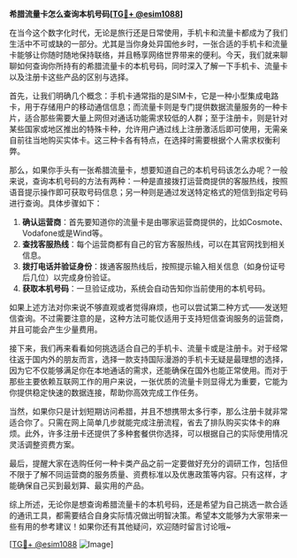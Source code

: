 **希腊流量卡怎么查询本机号码[[TG💪+ @esim1088](https://t.me/s/esim1088)]**

在当今这个数字化时代，无论是旅行还是日常使用，手机卡和流量卡都成为了我们生活中不可或缺的一部分。尤其是当你身处异国他乡时，一张合适的手机卡和流量卡能够让你随时随地保持联络，并且畅享网络世界带来的便利。今天，我们就来聊聊如何查询你所持有的希腊流量卡的本机号码，同时深入了解一下手机卡、流量卡以及注册卡这些产品的区别与选择。

首先，让我们明确几个概念：手机卡通常指的是SIM卡，它是一种小型集成电路卡，用于存储用户的移动通信信息；而流量卡则是专门提供数据流量服务的一种卡片，适合那些需要大量上网但对通话功能需求较低的人群；至于注册卡，则是针对某些国家或地区推出的特殊卡种，允许用户通过线上注册激活后即可使用，无需亲自前往当地购买实体卡。这三种卡各有特点，在选择时需要根据个人需求权衡利弊。

那么，如果你手头有一张希腊流量卡，想要知道自己的本机号码该怎么办呢？一般来说，查询本机号码的方法有两种：一种是直接拨打运营商提供的客服热线，按照语音提示操作即可获取号码信息；另一种则是通过发送特定格式的短信到指定号码进行查询。具体步骤如下：

1. **确认运营商**：首先要知道你的流量卡是由哪家运营商提供的，比如Cosmote、Vodafone或是Wind等。
2. **查找客服热线**：每个运营商都有自己的官方客服热线，可以在其官网找到相关信息。
3. **拨打电话并验证身份**：拨通客服热线后，按照提示输入相关信息（如身份证号后几位）以完成身份验证。
4. **获取本机号码**：一旦验证成功，系统会自动告知你当前使用的本机号码。

如果上述方法对你来说不够直观或者觉得麻烦，也可以尝试第二种方式——发送短信查询。不过需要注意的是，这种方法可能仅适用于支持短信查询服务的运营商，并且可能会产生少量费用。

接下来，我们再来看看如何挑选适合自己的手机卡、流量卡或是注册卡。对于经常往返于国内外的朋友而言，选择一款支持国际漫游的手机卡无疑是最理想的选择，因为它不仅能够满足你在本地通话的需求，还能确保在国外也能正常使用。而对于那些主要依赖互联网工作的用户来说，一张优质的流量卡则显得尤为重要，它能为你提供稳定快速的数据连接，帮助你高效完成工作任务。

当然，如果你只是计划短期访问希腊，并且不想携带太多行李，那么注册卡就非常适合你了。只需在网上简单几步就能完成注册流程，省去了排队购买实体卡的麻烦。此外，许多注册卡还提供了多种套餐供你选择，可以根据自己的实际使用情况灵活调整资费方案。

最后，提醒大家在选购任何一种卡类产品之前一定要做好充分的调研工作，包括但不限于了解不同运营商的服务质量、资费标准以及优惠政策等内容。只有这样，才能确保自己买到最划算、最实用的产品。

综上所述，无论你是想查询希腊流量卡的本机号码，还是希望为自己挑选一款合适的通讯工具，都需要结合自身实际情况做出明智决策。希望本文能够为大家带来一些有用的参考建议！如果你还有其他疑问，欢迎随时留言讨论哦~

[[TG💪+ @esim1088](https://t.me/s/esim1088) ![Image](https://i.postimg.cc/4NQfJmqS/Snipaste-2025-05-13-00-14-12.png)]